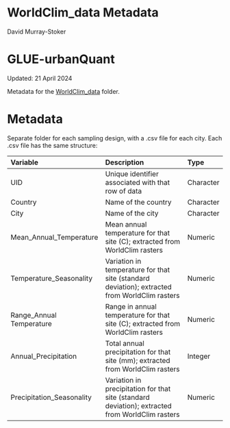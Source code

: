 WorldClim\_data Metadata
================
David Murray-Stoker

# GLUE-urbanQuant

Updated: 21 April 2024

Metadata for the [WorldClim_data](https://github.com/dmurraystoker/GLUE-urbanQuant/tree/main/data/WorldClim_data) folder.

# Metadata

Separate folder for each sampling design, with a .csv file for each city. Each .csv file has the same structure:

| Variable   | Description                                             | Type      | 
|:-----------|:--------------------------------------------------------|:----------|
| UID | Unique identifier associated with that row of data | Character |
| Country | Name of the country | Character |
| City | Name of the city | Character |
| Mean\_Annual\_Temperature | Mean annual temperature for that site (C); extracted from WorldClim rasters | Numeric |
| Temperature\_Seasonality | Variation in temperature for that site (standard deviation); extracted from WorldClim rasters | Numeric |
| Range\_Annual Temperature | Range in annual temperature for that site (C); extracted from WorldClim rasters | Numeric |
| Annual\_Precipitation | Total annual precipitation for that site (mm); extracted from WorldClim rasters | Integer |
| Precipitation\_Seasonality | Variation in precipitation for that site (standard deviation); extracted from WorldClim rasters | Numeric |
